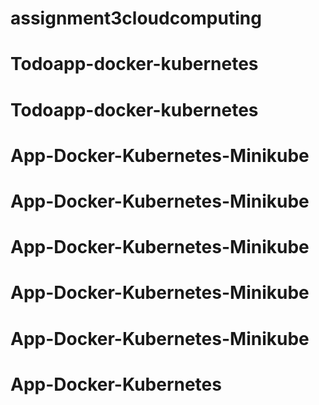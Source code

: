 # assignment3cloudcomputing
# Todoapp-docker-kubernetes
# Todoapp-docker-kubernetes
# App-Docker-Kubernetes-Minikube
# App-Docker-Kubernetes-Minikube
# App-Docker-Kubernetes-Minikube
# App-Docker-Kubernetes-Minikube
# App-Docker-Kubernetes-Minikube
# App-Docker-Kubernetes
